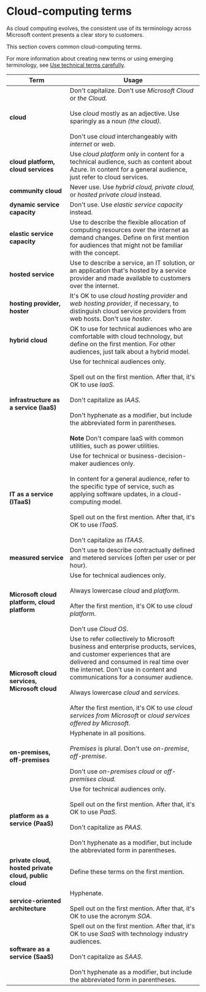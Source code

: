# Cloud-computing terms

As
cloud computing evolves, the consistent use of its
terminology across Microsoft content presents a clear story to
customers. 

This section covers common cloud-computing terms.

For more
information about creating new terms or using emerging terminology, see [Use technical terms carefully](~/word-choice/use-technical-terms-carefully.md).


|                       **Term**                        |                                                                                                                                                                                                                                                                                         **Usage**                                                                                                                                                                                                                                                                                         |
|-------------------------------------------------------|-------------------------------------------------------------------------------------------------------------------------------------------------------------------------------------------------------------------------------------------------------------------------------------------------------------------------------------------------------------------------------------------------------------------------------------------------------------------------------------------------------------------------------------------------------------------------------------------|
|                       **cloud**                       |                                                                                                                                                                                Don't capitalize. Don't use *Microsoft Cloud* or *the Cloud.*<br /><br />Use *cloud* mostly as an adjective. Use sparingly as a noun *(the cloud).*<br /><br />Don't use *cloud* interchangeably with *internet* or *web*.                                                                                                                                                                                 |
|          **cloud platform, cloud services**           |                                                                                                                                                                                                               Use *cloud platform* only in content for a technical audience, such as content about Azure. In content for a general audience, just refer to cloud services.                                                                                                                                                                                                                |
|                  **community cloud**                  |                                                                                                                                                                                                                                                    Never use. Use *hybrid cloud,* *private cloud,* or *hosted private cloud* instead.                                                                                                                                                                                                                                                     |
|             **dynamic service capacity**              |                                                                                                                                                                                                                                                                    Don't use. Use *elastic service capacity* instead.                                                                                                                                                                                                                                                                     |
|             **elastic service capacity**              |                                                                                                                                                                                                  Use to describe the flexible allocation of computing resources over the internet as demand changes. Define on first mention for audiences that might not be familiar with the concept.                                                                                                                                                                                                   |
|                  **hosted service**                   |                                                                                                                                                                                                                    Use to describe a service, an IT solution, or an application that's hosted by a service provider and made available to customers over the internet.                                                                                                                                                                                                                    |
|             **hosting provider, hoster**              |                                                                                                                                                                                                               It's OK to use *cloud hosting provider* and *web hosting provider,* if necessary, to distinguish cloud service providers from web hosts. Don't use *hoster*.                                                                                                                                                                                                                |
|                   **hybrid cloud**                    |                                                                                                                                                                                                            OK to use for technical audiences who are comfortable with cloud technology, but define on the first mention. For other audiences, just talk about a hybrid model.                                                                                                                                                                                                             |
|        **infrastructure as a service (IaaS)**         |                                                                                                                         Use for technical audiences only.<br /><br />Spell out on the first mention. After that, it's OK to use *IaaS.* <br /><br />Don't capitalize as *IAAS.*<br /><br />Don't hyphenate as a modifier, but include the abbreviated form in parentheses.<br /><br />**Note** Don't compare IaaS with common utilities, such as power utilities.                                                                                                                         |
|              **IT as a service (ITaaS)**              |                                                                                                                         Use for technical or business-decision-maker audiences only.<br /><br />In content for a general audience, refer to the specific type of service, such as applying software updates, in a cloud-computing model.<br /><br />Spell out on the first mention. After that, it's OK to use *ITaaS*. <br /><br />Don't capitalize as *ITAAS*.                                                                                                                          |
|                 **measured service**                  |                                                                                                                                                                                                                                              Don't use to describe contractually defined and metered services (often per user or per hour).                                                                                                                                                                                                                                               |
|     **Microsoft cloud platform, cloud platform**      | Use for technical audiences only. <br /><br />Always lowercase *cloud* and *platform*.<br /><br />After the first mention, it's OK to use *cloud platform.*<br /><br />Don't use *Cloud OS*. |
|     **Microsoft cloud services, Microsoft cloud**     |                                                                               Use to refer collectively to Microsoft business and enterprise products, services, and customer experiences that are delivered and consumed in real time over the internet. Don't use in content and communications for a consumer audience.<br /><br />Always lowercase *cloud* and *services*.<br /><br />After the first mention, it's OK to use *cloud services from Microsoft* or *cloud services offered by Microsoft.*                                                                               |
|             **on-premises, off-premises**             |                                                                                                                                                                                                          Hyphenate in all positions. <br /><br />*Premises* is plural. Don't use *on-premise*, *off-premise*. <br /><br />Don't use *on-premises cloud* or *off-premises cloud.*                                                                                                                                                                                                          |
|           **platform as a service (PaaS)**            |                                                                                                                                                                    Use for technical audiences only. <br /><br />Spell out on the first mention. After that, it's OK to use *PaaS*. <br /><br />Don't capitalize as *PAAS*.<br /><br />Don't hyphenate as a modifier, but include the abbreviated form in parentheses.                                                                                                                                                                    |
| **private cloud, hosted private cloud, public cloud** |                                                                                                                                                                                                                                                                         Define these terms on the first mention.                                                                                                                                                                                                                                                                          |
|           **service-oriented architecture**           |                                                                                                                                                                                                                                           Hyphenate. <br /><br />Spell out on the first mention. After that, it's OK to use the acronym *SOA*.                                                                                                                                                                                                                                            |
|           **software as a service (SaaS)**            |                                                                                                                                                                         Spell out on the first mention. After that, it's OK to use *SaaS* with technology industry audiences. <br /><br />Don't capitalize as *SAAS*.<br /><br />Don't hyphenate as a modifier, but include the abbreviated form in parentheses.                                                                                                                                                                          |

